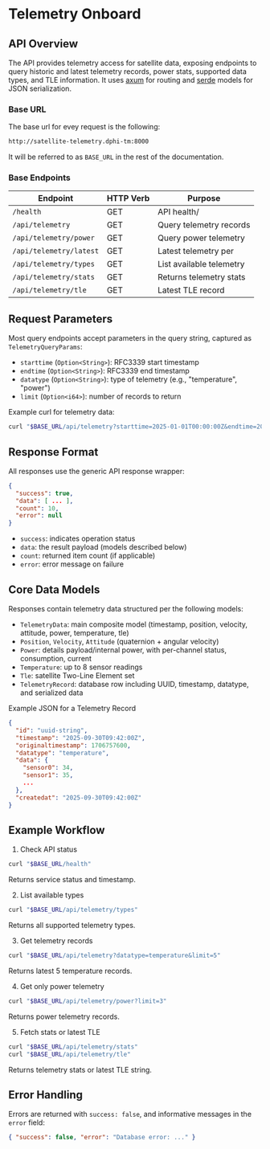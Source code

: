 # Telemetry Onboard

## API Overview

The API provides telemetry access for satellite data, exposing endpoints to query historic and latest telemetry records, power stats, supported data types, and TLE information. It uses [axum](https://docs.rs/axum/latest/axum/) for routing and [serde](https://serde.rs/) models for JSON serialization.

### Base URL

The base url for evey request is the following:

```bash
http://satellite-telemetry.dphi-tm:8000
```

It will be referred to as `BASE_URL` in the rest of the documentation.

### Base Endpoints

| Endpoint | HTTP Verb | Purpose |
| -------- | -------- | -------- |
| `/health` |   GET |   API health/ |status
| `/api/telemetry` |    GET |   Query telemetry records |
| `/api/telemetry/power` |  GET |   Query power telemetry | only
| `/api/telemetry/latest` | GET |   Latest telemetry per | type
| `/api/telemetry/types` |  GET |   List available telemetry | types
| `/api/telemetry/stats` |  GET |   Returns telemetry stats |
| `/api/telemetry/tle` |    GET |   Latest TLE record |

## Request Parameters

Most query endpoints accept parameters in the query string, captured as `TelemetryQueryParams`:

- `starttime` (`Option<String>`): RFC3339 start timestamp
- `endtime` (`Option<String>`): RFC3339 end timestamp
- `datatype` (`Option<String>`): type of telemetry (e.g., "temperature", "power")
- `limit` (`Option<i64>`): number of records to return

Example curl for telemetry data:

```bash
curl "$BASE_URL/api/telemetry?starttime=2025-01-01T00:00:00Z&endtime=2025-01-02T00:00:00Z&datatype=temperature&limit=10"
```

## Response Format

All responses use the generic API response wrapper:

```json
{
  "success": true,
  "data": [ ... ],
  "count": 10,
  "error": null
}
```

- `success`: indicates operation status
- `data`: the result payload (models described below)
- `count`: returned item count (if applicable)
- `error`: error message on failure

## Core Data Models

Responses contain telemetry data structured per the following models:

- `TelemetryData`: main composite model (timestamp, position, velocity, attitude, power, temperature, tle)
- `Position`, `Velocity`, `Attitude` (quaternion + angular velocity)
- `Power`: details payload/internal power, with per-channel status, consumption, current
- `Temperature`: up to 8 sensor readings
- `Tle`: satellite Two-Line Element set
- `TelemetryRecord`: database row including UUID, timestamp, datatype, and serialized data

Example JSON for a Telemetry Record

```json
{
  "id": "uuid-string",
  "timestamp": "2025-09-30T09:42:00Z",
  "originaltimestamp": 1706757600,
  "datatype": "temperature",
  "data": {
    "sensor0": 34,
    "sensor1": 35,
    ...
  },
  "createdat": "2025-09-30T09:42:00Z"
}
```

## Example Workflow

1. Check API status

```bash
curl "$BASE_URL/health"
```

Returns service status and timestamp.

2. List available types

```bash
curl "$BASE_URL/api/telemetry/types"
```

Returns all supported telemetry types.

3. Get telemetry records

```bash
curl "$BASE_URL/api/telemetry?datatype=temperature&limit=5"
```

Returns latest 5 temperature records.

4. Get only power telemetry

```bash
curl "$BASE_URL/api/telemetry/power?limit=3"
```

Returns power telemetry records.

5. Fetch stats or latest TLE

```bash
curl "$BASE_URL/api/telemetry/stats"
curl "$BASE_URL/api/telemetry/tle"
```

Returns telemetry stats or latest TLE string.

## Error Handling

Errors are returned with `success: false`, and informative messages in the `error` field:

```json
{ "success": false, "error": "Database error: ..." }
```
